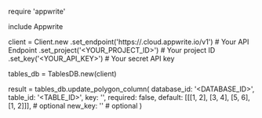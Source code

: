 require 'appwrite'

include Appwrite

client = Client.new
    .set_endpoint('https://<REGION>.cloud.appwrite.io/v1') # Your API Endpoint
    .set_project('<YOUR_PROJECT_ID>') # Your project ID
    .set_key('<YOUR_API_KEY>') # Your secret API key

tables_db = TablesDB.new(client)

result = tables_db.update_polygon_column(
    database_id: '<DATABASE_ID>',
    table_id: '<TABLE_ID>',
    key: '',
    required: false,
    default: [[[1, 2], [3, 4], [5, 6], [1, 2]]], # optional
    new_key: '' # optional
)
